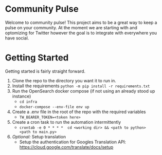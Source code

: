 # Community Pulse

Welcome to community pulse! This project aims to be a great way to keep a pulse on your community. At the moment we are starting with and optomizing for Twitter however the goal is to integrate with everywhere you have social. 

# Getting Started 

Getting started is fairly straight forward.

1. Clone the repo to the directory you want it to run in. 
2. Install the requirements `python -m pip install -r requirements.txt`
3. Run the OpenSearch docker compose (if not using an already stood up instance)
    - `cd infra`
    - `docker-compose --env-file env up`
4. Create a .env file in the root of the repo with the required variables
    - `TW_BEARER_TOKEN=<token here>`
5. Create a cron task to run the automation intermittently 
    - `crontab -e 0 * * * *  cd <working dir> && <path to python> <path to main.py>`
6. *Optional:* Setup translation
    - Setup the authentication for Googles Translation API: https://cloud.google.com/translate/docs/setup
